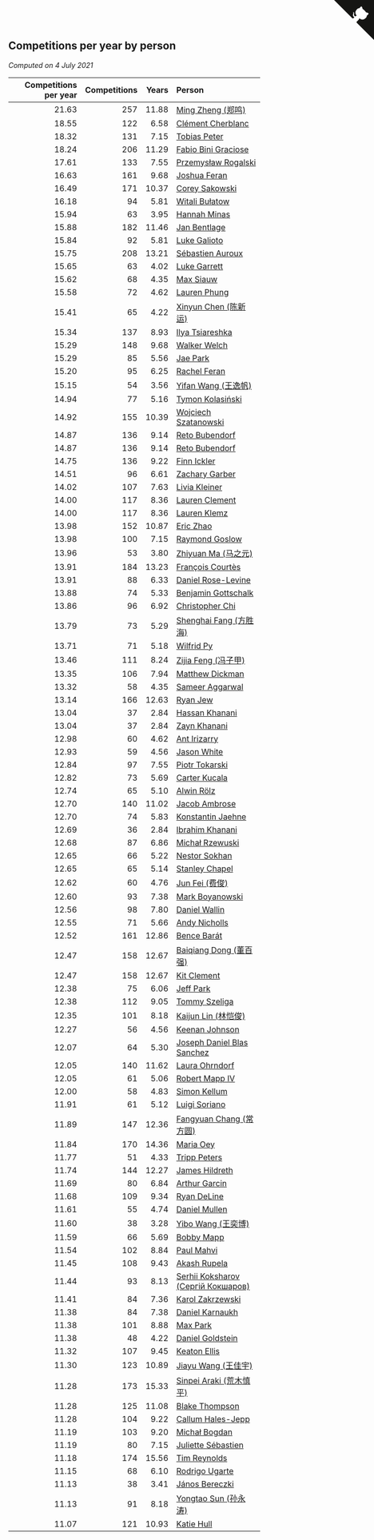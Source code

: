 ## Competitions per year by person

*Computed on  4 July 2021*

| Competitions per year | Competitions | Years | Person |
| ---: | ---: | ---: | :--- |
| 21.63 | 257 | 11.88 | [Ming Zheng (郑鸣)](https://www.worldcubeassociation.org/persons/2009ZHEN11) |
| 18.55 | 122 | 6.58 | [Clément Cherblanc](https://www.worldcubeassociation.org/persons/2014CHER05) |
| 18.32 | 131 | 7.15 | [Tobias Peter](https://www.worldcubeassociation.org/persons/2014PETE03) |
| 18.24 | 206 | 11.29 | [Fabio Bini Graciose](https://www.worldcubeassociation.org/persons/2010GRAC02) |
| 17.61 | 133 | 7.55 | [Przemysław Rogalski](https://www.worldcubeassociation.org/persons/2013ROGA02) |
| 16.63 | 161 | 9.68 | [Joshua Feran](https://www.worldcubeassociation.org/persons/2011FERA01) |
| 16.49 | 171 | 10.37 | [Corey Sakowski](https://www.worldcubeassociation.org/persons/2011SAKO01) |
| 16.18 | 94 | 5.81 | [Witali Bułatow](https://www.worldcubeassociation.org/persons/2015BUAT01) |
| 15.94 | 63 | 3.95 | [Hannah Minas](https://www.worldcubeassociation.org/persons/2017MINA04) |
| 15.88 | 182 | 11.46 | [Jan Bentlage](https://www.worldcubeassociation.org/persons/2010BENT01) |
| 15.84 | 92 | 5.81 | [Luke Galioto](https://www.worldcubeassociation.org/persons/2015GALI02) |
| 15.75 | 208 | 13.21 | [Sébastien Auroux](https://www.worldcubeassociation.org/persons/2008AURO01) |
| 15.65 | 63 | 4.02 | [Luke Garrett](https://www.worldcubeassociation.org/persons/2017GARR05) |
| 15.62 | 68 | 4.35 | [Max Siauw](https://www.worldcubeassociation.org/persons/2017SIAU02) |
| 15.58 | 72 | 4.62 | [Lauren Phung](https://www.worldcubeassociation.org/persons/2016PHUN02) |
| 15.41 | 65 | 4.22 | [Xinyun Chen (陈新运)](https://www.worldcubeassociation.org/persons/2017CHEN36) |
| 15.34 | 137 | 8.93 | [Ilya Tsiareshka](https://www.worldcubeassociation.org/persons/2012TERE01) |
| 15.29 | 148 | 9.68 | [Walker Welch](https://www.worldcubeassociation.org/persons/2011WELC01) |
| 15.29 | 85 | 5.56 | [Jae Park](https://www.worldcubeassociation.org/persons/2015PARK24) |
| 15.20 | 95 | 6.25 | [Rachel Feran](https://www.worldcubeassociation.org/persons/2015FERA01) |
| 15.15 | 54 | 3.56 | [Yifan Wang (王逸帆)](https://www.worldcubeassociation.org/persons/2017WANY29) |
| 14.94 | 77 | 5.16 | [Tymon Kolasiński](https://www.worldcubeassociation.org/persons/2016KOLA02) |
| 14.92 | 155 | 10.39 | [Wojciech Szatanowski](https://www.worldcubeassociation.org/persons/2011SZAT01) |
| 14.87 | 136 | 9.14 | [Reto Bubendorf](https://www.worldcubeassociation.org/persons/2012BUBE01) |
| 14.87 | 136 | 9.14 | [Reto Bubendorf](https://www.worldcubeassociation.org/persons/2012BUBE01) |
| 14.75 | 136 | 9.22 | [Finn Ickler](https://www.worldcubeassociation.org/persons/2012ICKL01) |
| 14.51 | 96 | 6.61 | [Zachary Garber](https://www.worldcubeassociation.org/persons/2014GARB01) |
| 14.02 | 107 | 7.63 | [Livia Kleiner](https://www.worldcubeassociation.org/persons/2013KLEI03) |
| 14.00 | 117 | 8.36 | [Lauren Clement](https://www.worldcubeassociation.org/persons/2013KLEM01) |
| 14.00 | 117 | 8.36 | [Lauren Klemz](https://www.worldcubeassociation.org/persons/2013KLEM01) |
| 13.98 | 152 | 10.87 | [Eric Zhao](https://www.worldcubeassociation.org/persons/2010ZHAO19) |
| 13.98 | 100 | 7.15 | [Raymond Goslow](https://www.worldcubeassociation.org/persons/2014GOSL01) |
| 13.96 | 53 | 3.80 | [Zhiyuan Ma (马之元)](https://www.worldcubeassociation.org/persons/2017MAZH04) |
| 13.91 | 184 | 13.23 | [François Courtès](https://www.worldcubeassociation.org/persons/2008COUR01) |
| 13.91 | 88 | 6.33 | [Daniel Rose-Levine](https://www.worldcubeassociation.org/persons/2015ROSE01) |
| 13.88 | 74 | 5.33 | [Benjamin Gottschalk](https://www.worldcubeassociation.org/persons/2016GOTT01) |
| 13.86 | 96 | 6.92 | [Christopher Chi](https://www.worldcubeassociation.org/persons/2014CHIC01) |
| 13.79 | 73 | 5.29 | [Shenghai Fang (方胜海)](https://www.worldcubeassociation.org/persons/2016FANG01) |
| 13.71 | 71 | 5.18 | [Wilfrid Py](https://www.worldcubeassociation.org/persons/2016PYWI01) |
| 13.46 | 111 | 8.24 | [Zijia Feng (冯子甲)](https://www.worldcubeassociation.org/persons/2013FENG02) |
| 13.35 | 106 | 7.94 | [Matthew Dickman](https://www.worldcubeassociation.org/persons/2013DICK01) |
| 13.32 | 58 | 4.35 | [Sameer Aggarwal](https://www.worldcubeassociation.org/persons/2017AGGA01) |
| 13.14 | 166 | 12.63 | [Ryan Jew](https://www.worldcubeassociation.org/persons/2008JEWR01) |
| 13.04 | 37 | 2.84 | [Hassan Khanani](https://www.worldcubeassociation.org/persons/2018KHAN26) |
| 13.04 | 37 | 2.84 | [Zayn Khanani](https://www.worldcubeassociation.org/persons/2018KHAN28) |
| 12.98 | 60 | 4.62 | [Ant Irizarry](https://www.worldcubeassociation.org/persons/2016IRIZ02) |
| 12.93 | 59 | 4.56 | [Jason White](https://www.worldcubeassociation.org/persons/2016WHIT16) |
| 12.84 | 97 | 7.55 | [Piotr Tokarski](https://www.worldcubeassociation.org/persons/2013TOKA01) |
| 12.82 | 73 | 5.69 | [Carter Kucala](https://www.worldcubeassociation.org/persons/2015KUCA01) |
| 12.74 | 65 | 5.10 | [Alwin Rölz](https://www.worldcubeassociation.org/persons/2016ROLZ01) |
| 12.70 | 140 | 11.02 | [Jacob Ambrose](https://www.worldcubeassociation.org/persons/2010AMBR01) |
| 12.70 | 74 | 5.83 | [Konstantin Jaehne](https://www.worldcubeassociation.org/persons/2015JAEH01) |
| 12.69 | 36 | 2.84 | [Ibrahim Khanani](https://www.worldcubeassociation.org/persons/2018KHAN27) |
| 12.68 | 87 | 6.86 | [Michał Rzewuski](https://www.worldcubeassociation.org/persons/2014RZEW01) |
| 12.65 | 66 | 5.22 | [Nestor Sokhan](https://www.worldcubeassociation.org/persons/2016SOKH01) |
| 12.65 | 65 | 5.14 | [Stanley Chapel](https://www.worldcubeassociation.org/persons/2016CHAP04) |
| 12.62 | 60 | 4.76 | [Jun Fei (费俊)](https://www.worldcubeassociation.org/persons/2016FEIJ02) |
| 12.60 | 93 | 7.38 | [Mark Boyanowski](https://www.worldcubeassociation.org/persons/2014BOYA01) |
| 12.56 | 98 | 7.80 | [Daniel Wallin](https://www.worldcubeassociation.org/persons/2013WALL03) |
| 12.55 | 71 | 5.66 | [Andy Nicholls](https://www.worldcubeassociation.org/persons/2015NICH04) |
| 12.52 | 161 | 12.86 | [Bence Barát](https://www.worldcubeassociation.org/persons/2008BARA01) |
| 12.47 | 158 | 12.67 | [Baiqiang Dong (董百强)](https://www.worldcubeassociation.org/persons/2008DONG06) |
| 12.47 | 158 | 12.67 | [Kit Clement](https://www.worldcubeassociation.org/persons/2008CLEM01) |
| 12.38 | 75 | 6.06 | [Jeff Park](https://www.worldcubeassociation.org/persons/2015PARK08) |
| 12.38 | 112 | 9.05 | [Tommy Szeliga](https://www.worldcubeassociation.org/persons/2012SZEL01) |
| 12.35 | 101 | 8.18 | [Kaijun Lin (林恺俊)](https://www.worldcubeassociation.org/persons/2013LINK01) |
| 12.27 | 56 | 4.56 | [Keenan Johnson](https://www.worldcubeassociation.org/persons/2016JOHN30) |
| 12.07 | 64 | 5.30 | [Joseph Daniel Blas Sanchez](https://www.worldcubeassociation.org/persons/2016SANC08) |
| 12.05 | 140 | 11.62 | [Laura Ohrndorf](https://www.worldcubeassociation.org/persons/2009OHRN01) |
| 12.05 | 61 | 5.06 | [Robert Mapp IV](https://www.worldcubeassociation.org/persons/2016IVRO01) |
| 12.00 | 58 | 4.83 | [Simon Kellum](https://www.worldcubeassociation.org/persons/2016KELL12) |
| 11.91 | 61 | 5.12 | [Luigi Soriano](https://www.worldcubeassociation.org/persons/2016SORI04) |
| 11.89 | 147 | 12.36 | [Fangyuan Chang (常方圆)](https://www.worldcubeassociation.org/persons/2009CHAN04) |
| 11.84 | 170 | 14.36 | [Maria Oey](https://www.worldcubeassociation.org/persons/2007OEYM01) |
| 11.77 | 51 | 4.33 | [Tripp Peters](https://www.worldcubeassociation.org/persons/2017PETE04) |
| 11.74 | 144 | 12.27 | [James Hildreth](https://www.worldcubeassociation.org/persons/2009HILD01) |
| 11.69 | 80 | 6.84 | [Arthur Garcin](https://www.worldcubeassociation.org/persons/2014GARC27) |
| 11.68 | 109 | 9.34 | [Ryan DeLine](https://www.worldcubeassociation.org/persons/2012DELI01) |
| 11.61 | 55 | 4.74 | [Daniel Mullen](https://www.worldcubeassociation.org/persons/2016MULL04) |
| 11.60 | 38 | 3.28 | [Yibo Wang (王奕博)](https://www.worldcubeassociation.org/persons/2018WANG39) |
| 11.59 | 66 | 5.69 | [Bobby Mapp](https://www.worldcubeassociation.org/persons/2015MAPP01) |
| 11.54 | 102 | 8.84 | [Paul Mahvi](https://www.worldcubeassociation.org/persons/2012MAHV01) |
| 11.45 | 108 | 9.43 | [Akash Rupela](https://www.worldcubeassociation.org/persons/2012RUPE01) |
| 11.44 | 93 | 8.13 | [Serhii Koksharov (Сергій Кокшаров)](https://www.worldcubeassociation.org/persons/2013KOKS01) |
| 11.41 | 84 | 7.36 | [Karol Zakrzewski](https://www.worldcubeassociation.org/persons/2014ZAKR01) |
| 11.38 | 84 | 7.38 | [Daniel Karnaukh](https://www.worldcubeassociation.org/persons/2014KARN02) |
| 11.38 | 101 | 8.88 | [Max Park](https://www.worldcubeassociation.org/persons/2012PARK03) |
| 11.38 | 48 | 4.22 | [Daniel Goldstein](https://www.worldcubeassociation.org/persons/2017GOLD01) |
| 11.32 | 107 | 9.45 | [Keaton Ellis](https://www.worldcubeassociation.org/persons/2012ELLI01) |
| 11.30 | 123 | 10.89 | [Jiayu Wang (王佳宇)](https://www.worldcubeassociation.org/persons/2010WANG53) |
| 11.28 | 173 | 15.33 | [Sinpei Araki (荒木慎平)](https://www.worldcubeassociation.org/persons/2006ARAK01) |
| 11.28 | 125 | 11.08 | [Blake Thompson](https://www.worldcubeassociation.org/persons/2010THOM03) |
| 11.28 | 104 | 9.22 | [Callum Hales-Jepp](https://www.worldcubeassociation.org/persons/2012HALE01) |
| 11.19 | 103 | 9.20 | [Michał Bogdan](https://www.worldcubeassociation.org/persons/2012BOGD01) |
| 11.19 | 80 | 7.15 | [Juliette Sébastien](https://www.worldcubeassociation.org/persons/2014SEBA01) |
| 11.18 | 174 | 15.56 | [Tim Reynolds](https://www.worldcubeassociation.org/persons/2005REYN01) |
| 11.15 | 68 | 6.10 | [Rodrigo Ugarte](https://www.worldcubeassociation.org/persons/2015UGAR01) |
| 11.13 | 38 | 3.41 | [János Bereczki](https://www.worldcubeassociation.org/persons/2018BERE01) |
| 11.13 | 91 | 8.18 | [Yongtao Sun (孙永涛)](https://www.worldcubeassociation.org/persons/2013SUNY02) |
| 11.07 | 121 | 10.93 | [Katie Hull](https://www.worldcubeassociation.org/persons/2010HULL01) |


<a href="https://github.com/jonatanklosko/wca_statistics" class="github-corner" aria-label="View source on Github"><svg width="80" height="80" viewBox="0 0 250 250" style="fill:#151513; color:#fff; position: absolute; top: 0; border: 0; right: 0;" aria-hidden="true"><path d="M0,0 L115,115 L130,115 L142,142 L250,250 L250,0 Z"></path><path d="M128.3,109.0 C113.8,99.7 119.0,89.6 119.0,89.6 C122.0,82.7 120.5,78.6 120.5,78.6 C119.2,72.0 123.4,76.3 123.4,76.3 C127.3,80.9 125.5,87.3 125.5,87.3 C122.9,97.6 130.6,101.9 134.4,103.2" fill="currentColor" style="transform-origin: 130px 106px;" class="octo-arm"></path><path d="M115.0,115.0 C114.9,115.1 118.7,116.5 119.8,115.4 L133.7,101.6 C136.9,99.2 139.9,98.4 142.2,98.6 C133.8,88.0 127.5,74.4 143.8,58.0 C148.5,53.4 154.0,51.2 159.7,51.0 C160.3,49.4 163.2,43.6 171.4,40.1 C171.4,40.1 176.1,42.5 178.8,56.2 C183.1,58.6 187.2,61.8 190.9,65.4 C194.5,69.0 197.7,73.2 200.1,77.6 C213.8,80.2 216.3,84.9 216.3,84.9 C212.7,93.1 206.9,96.0 205.4,96.6 C205.1,102.4 203.0,107.8 198.3,112.5 C181.9,128.9 168.3,122.5 157.7,114.1 C157.9,116.9 156.7,120.9 152.7,124.9 L141.0,136.5 C139.8,137.7 141.6,141.9 141.8,141.8 Z" fill="currentColor" class="octo-body"></path></svg></a><style>.github-corner:hover .octo-arm{animation:octocat-wave 560ms ease-in-out}@keyframes octocat-wave{0%,100%{transform:rotate(0)}20%,60%{transform:rotate(-25deg)}40%,80%{transform:rotate(10deg)}}@media (max-width:500px){.github-corner:hover .octo-arm{animation:none}.github-corner .octo-arm{animation:octocat-wave 560ms ease-in-out}}</style>
